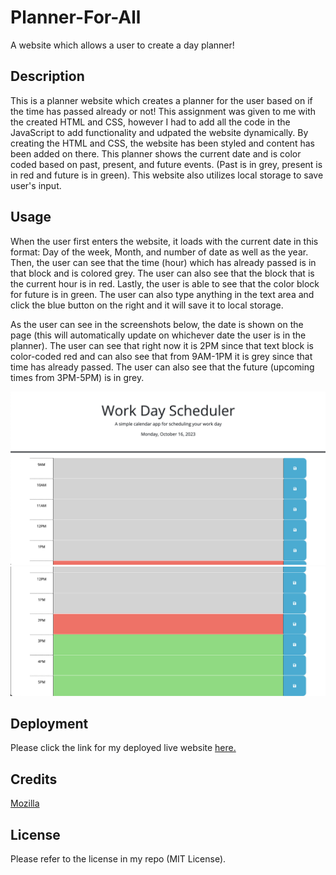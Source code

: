 # Planner-For-All

A website which allows a user to create a day planner!

## Description

This is a planner website which creates a planner for the user based on if the time has passed already or not! This assignment was given to me with the created HTML and CSS, however I had to add all the code in the JavaScript to add functionality and udpated the website dynamically. By creating the HTML and CSS, the website has been styled and content has been added on there. This planner shows the current date and is color coded based on past, present, and future events. (Past is in grey, present is in red and future is in green). This website also utilizes local storage to save user's input.

## Usage

When the user first enters the website, it loads with the current date in this format: Day of the week, Month, and number of date as well as the year. Then, the user can see that the time (hour) which has already passed is in that block and is colored grey. The user can also see that the block that is the current hour is in red. Lastly, the user is able to see that the color block for future is in green. The user can also type anything in the text area and click the blue button on the right and it will save it to local storage. 

As the user can see in the screenshots below, the date is shown on the page (this will automatically update on whichever date the user is in the planner). The user can see that right now it is 2PM since that text block is color-coded red and can also see that from 9AM-1PM it is grey since that time has already passed. The user can also see that the future (upcoming times from 3PM-5PM) is in grey.

![Screenshot 1](./assets/images/Screenshot%202023-10-16%20at%202.26.04%20PM.png)
![Screenshot 2](./assets/images/Screenshot%202023-10-16%20at%202.26.12%20PM.png)

## Deployment

Please click the link for my deployed live website [here.](https://prayushapandey04.github.io/Planner-For-All/)

## Credits 

[Mozilla](https://developer.mozilla.org/en-US/)

## License

Please refer to the license in my repo (MIT License).